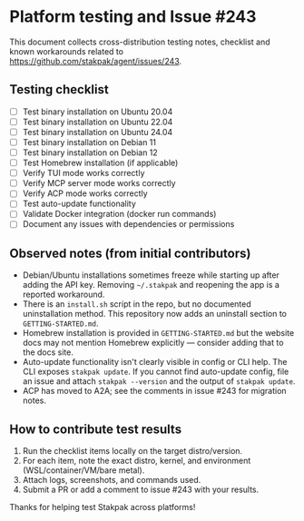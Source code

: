 # Platform testing and Issue #243

This document collects cross-distribution testing notes, checklist and known workarounds related to https://github.com/stakpak/agent/issues/243.

## Testing checklist

- [ ] Test binary installation on Ubuntu 20.04
- [ ] Test binary installation on Ubuntu 22.04
- [ ] Test binary installation on Ubuntu 24.04
- [ ] Test binary installation on Debian 11
- [ ] Test binary installation on Debian 12
- [ ] Test Homebrew installation (if applicable)
- [ ] Verify TUI mode works correctly
- [ ] Verify MCP server mode works correctly
- [ ] Verify ACP mode works correctly
- [ ] Test auto-update functionality
- [ ] Validate Docker integration (docker run commands)
- [ ] Document any issues with dependencies or permissions

## Observed notes (from initial contributors)

- Debian/Ubuntu installations sometimes freeze while starting up after adding the API key. Removing `~/.stakpak` and reopening the app is a reported workaround.
- There is an `install.sh` script in the repo, but no documented uninstallation method. This repository now adds an uninstall section to `GETTING-STARTED.md`.
- Homebrew installation is provided in `GETTING-STARTED.md` but the website docs may not mention Homebrew explicitly — consider adding that to the docs site.
- Auto-update functionality isn't clearly visible in config or CLI help. The CLI exposes `stakpak update`. If you cannot find auto-update config, file an issue and attach `stakpak --version` and the output of `stakpak update`.
- ACP has moved to A2A; see the comments in issue #243 for migration notes.

## How to contribute test results

1. Run the checklist items locally on the target distro/version.
2. For each item, note the exact distro, kernel, and environment (WSL/container/VM/bare metal).
3. Attach logs, screenshots, and commands used.
4. Submit a PR or add a comment to issue #243 with your results.

Thanks for helping test Stakpak across platforms!
